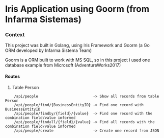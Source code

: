 # Iris Application using Goorm (from Infarma Sistemas)
### Context
This project was built in Golang, using Iris Framework and Goorm 
(a Go ORM developed by Infarma Sistema Team)

Goorm is a ORM built to work with MS SQL, so in this project i used one
database example from Microsoft (AdventureWorks2017)

#### Routes
1. Table Person

```
    /api/people                         -> Show all records from table Person
    /api/people/find/{BusinessEntityID} -> Find one record with BusinessEntityID
    /api/people/findby/{field}/{value}  -> Find one record with the combination field/value informed
    /api/people/findall/{field}/{value} -> Find all records with the combination field/value informed
    /api/people/create                  -> Create one record from JSON   
```

